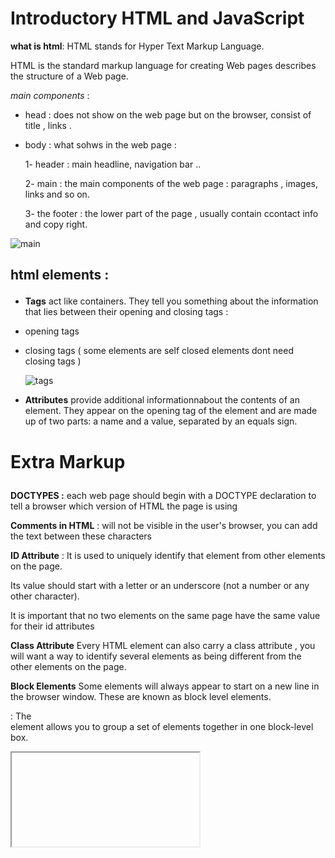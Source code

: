 # Introductory HTML and JavaScript
**what is html**: HTML stands for Hyper Text Markup Language.<P>
HTML is the standard markup language for creating Web pages describes the structure of a Web page. <P>
*main components* :<P>
* head : does not show on the web page but on the browser, consist of title , links .<P>
* body : what sohws in the web page :<P>
 1- header : main headline, navigation bar ..<P>
 2- main : the main components of the web page : paragraphs , images, links and so on.<P>
 3- the footer : the lower part of the page , usually contain ccontact info and copy right.<P>
 
 
 ![main](https://miro.medium.com/max/1506/1*GshQ03bIQVLEepFk07mOpQ.png)<P>
 
 ## html elements : <P>
 - **Tags** act like containers. They tell you something about the information that lies between their opening and closing tags : <P>
 * opening tags <P>
 * closing tags ( some elements are self closed elements dont need closing tags ) <P>
  ![tags](https://cdn3.vectorstock.com/i/1000x1000/99/27/speech-bubble-icons-with-html-tags-vector-4609927.jpg)<P>
  
 - **Attributes**  provide additional informationnabout the contents of an element. They appear on the opening tag of the element and are made up of two parts: a name and a value,
 separated by an equals sign.<P>

 # Extra Markup<P>
 
 **DOCTYPES :** each web page should begin with a DOCTYPE declaration to tell a browser which version of HTML the page is using<P>
 **Comments in HTML**  : <!-- --> will not be visible in the user's browser, you can add the text between these characters<P>
 **ID Attribute** : It is used to uniquely identify that element from other elements on the page. <P>
 Its value should start with a letter or an underscore (not a number or any other character).<P>
 It is important that no two elements on the same page have the same value for their id attributes <P>
 **Class Attribute** Every HTML element can also carry a class attribute , you will want a way to identify several elements as being different from the other elements on the page.<P>
 **Block Elements** Some elements will always appear to start on a new line in the browser window. These are known as block level elements.<P>
 
**<div>**: The <div> element allows you to group a set of elements together in one block-level box.<P>
 <iframe> : An iframe is like a little window that has been cut into your page — and in that window you can see another page.<P>
  
  # HTML5 Layout <P>
 
 ![layout](https://data-flair.training/blogs/wp-content/uploads/sites/2/2020/07/html-layout-normal-img-2.jpg)<P>
 
 # Process & Design<P>
 *Who is the Site For?* Every website should be designed for thetarget audience—not just for yourself or the site owner.<P>
  It is therefore very important to understand who your target audience is.<P>
  *Why People VisitYOUR Website* you need to consider why they are coming. While some people will simply chance across your website, most will visit for a specific reason.<P>
 *How Often People Will Visit Your Site* 
 *site map* 
 ![map](https://cdn.searchenginejournal.com/wp-content/uploads/2019/09/7-reasons-why-an-html-sitemap-is-a-must-have.png)
  
  
  
 

